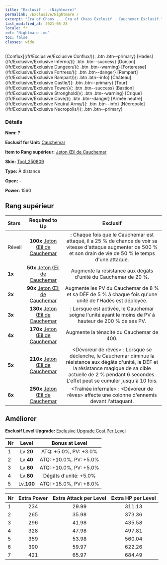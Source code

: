 ```yaml
---
title: "Exclusif -  (Nightmare)"
permalink: /Exclusive/Nightmare /
excerpt: "Era of Chaos . . Era of Chaos Exclusif . Cauchemar Exclusif."
last_modified_at: 2021-05-28
locale: fr
ref: "Nightmare .md"
toc: false
classes: wide
---
```

 [Conflux](/fr/Exclusive/Exclusive Conflux/){: .btn .btn--primary} [Hadès](/fr/Exclusive/Exclusive Inferno/){: .btn .btn--success} [Donjon](/fr/Exclusive/Exclusive Dungeon/){: .btn .btn--warning} [Forteresse](/fr/Exclusive/Exclusive Fortress/){: .btn .btn--danger} [Rempart](/fr/Exclusive/Exclusive Rampart/){: .btn .btn--info} [Château](/fr/Exclusive/Exclusive Castle/){: .btn .btn--primary} [Tour](/fr/Exclusive/Exclusive Tower/){: .btn .btn--success} [Bastion](/fr/Exclusive/Exclusive Stronghold/){: .btn .btn--warning} [Crique](/fr/Exclusive/Exclusive Cove/){: .btn .btn--danger} [Armée neutre](/fr/Exclusive/Exclusive Neutral Army/){: .btn .btn--info} [Nécropole](/fr/Exclusive/Exclusive Necropolis/){: .btn .btn--primary} 

### Détails
 **Nom: ?** 

 **Exclusif for Unit:** [Cauchemar](/fr/units/Nightmare/) 

 **Item to Rang supérieur:** [Jeton Œil de Cauchemar](/ItemsFR/con_985/)

 **Skin:** [Tool_250809](/ItemsFR/con_653/)

 **Type:** À distance

 **Open:** -

 **Power:** 1560

## Rang supérieur

  |     Stars    |  Required to Up | Exclusif |
  |:-------------|:---------------:|:---------------:|
  |  Réveil  | **100x** [Jeton Œil de Cauchemar](/ItemsFR/con_985/) | <Sans trace> : Chaque fois que le Cauchemar est attaqué, il a 25 % de chance de voir sa vitesse d'attaque augmenter de 500 % et son drain de vie de 50 % le temps d'une attaque. |
  | **1x** <i class="fas fa-star"/> | **50x** [Jeton Œil de Cauchemar](/ItemsFR/con_985/) | Augmente la résistance aux dégâts d'unité du Cauchemar de 20 %. |
  | **2x** <i class="fas fa-star"/> | **90x** [Jeton Œil de Cauchemar](/ItemsFR/con_985/) | Augmente les PV du Cauchemar de 8 % et sa DÉF de 5 % à chaque fois qu'une unité de l'Hadès est déployée. |
  | **3x** <i class="fas fa-star"/> | **130x** [Jeton Œil de Cauchemar](/ItemsFR/con_985/) | <Cure de Jouvence> : Lorsque <Sans trace> est activée, le Cauchemar soigne l'unité ayant le moins de PV à hauteur de 200 % de ses PV. |
  | **4x** <i class="fas fa-star"/> | **170x** [Jeton Œil de Cauchemar](/ItemsFR/con_985/) | Augmente la ténacité du Cauchemar de 400. |
  | **5x** <i class="fas fa-star"/> | **210x** [Jeton Œil de Cauchemar](/ItemsFR/con_985/) | <Dévoreur de rêves> : Lorsque <Sans trace> se déclenche, le Cauchemar diminue la résistance aux dégâts d'unité, la DÉF et la résistance magique de sa cible actuelle de 2 % pendant 6 secondes. L'effet peut se cumuler jusqu'à 10 fois. |
  | **6x** <i class="fas fa-star"/> | **250x** [Jeton Œil de Cauchemar](/ItemsFR/con_985/) | <Traînée infernale> : <Dévoreur de rêves> affecte une colonne d'ennemis devant l'attaquant. |


## Améliorer
 **Exclusif Level Upgrade:** [Exclusive Upgrade Cost Per Level](/Exclusive/ExclusiveUpgradeCostPerLevel/)

  |  Nr  |   Level  | Bonus at Level |
  |:-----|:--------:|:--------------:|
  | 1 | Lv.**20** | ATQ: +5.0%, PV: +3.0% |
  | 2 | Lv.**40** | ATQ: +10.0%, PV: +5.0% |
  | 3 | Lv.**60** | ATQ: +10.0%, PV: +5.0% |
  | 4 | Lv.**80** | Dégâts d'unité: +5.0% |
  | 5 | Lv.**100** | ATQ: +15.0%, PV: +8.0% |


  |  Nr  |  Extra Power | Extra Attack per Level | Extra HP per Level |
  |:-----|:--------:|:--------:|:--------:|
  | 1 | 234 | 29.99 | 311.13 |
  | 2 | 265 | 35.98 | 373.36 |
  | 3 | 296 | 41.98 | 435.58 |
  | 4 | 328 | 47.98 | 497.81 |
  | 5 | 359 | 53.98 | 560.04 |
  | 6 | 390 | 59.97 | 622.26 |
  | 7 | 421 | 65.97 | 684.49 |


